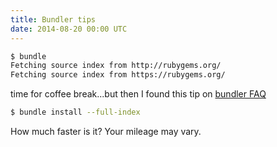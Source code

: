```yaml
---
title: Bundler tips
date: 2014-08-20 00:00 UTC
---
```


~~~ sh
$ bundle
Fetching source index from http://rubygems.org/
Fetching source index from https://rubygems.org/
~~~
time for coffee break...but then I found this tip on [bundler FAQ](http://bundler.io/v1.7/faq.html)
~~~ sh
$ bundle install --full-index
~~~
How much faster is it? Your mileage may vary.
